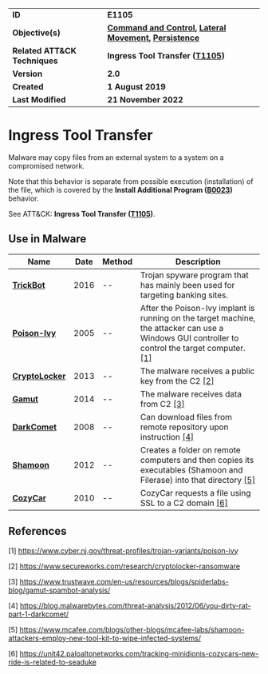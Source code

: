 <table>
<tr>
<td><b>ID</b></td>
<td><b>E1105</b></td>
</tr>
<tr>
<td><b>Objective(s)</b></td>
<td><b><a href="../command-and-control">Command and Control</a>, <a href="../lateral-movement">Lateral Movement</a>, <a href="../persistence">Persistence</a></b></td>
</tr>
<tr>
<td><b>Related ATT&CK Techniques</b></td>
<td><b>Ingress Tool Transfer (<a href="https://attack.mitre.org/techniques/T1105/">T1105</a>)</b></td>
</tr>
<tr>
<td><b>Version</b></td>
<td><b>2.0</b></td>
</tr>
<tr>
<td><b>Created</b></td>
<td><b>1 August 2019</b></td>
</tr>
<tr>
<td><b>Last Modified</b></td>
<td><b>21 November 2022</b></td>
</tr>
</table>


# Ingress Tool Transfer

Malware may copy files from an external system to a system on a compromised network. 

Note that this behavior is separate from possible execution (installation) of the file, which is covered by the **Install Additional Program ([B0023](../execution/install-additional-program.md))** behavior. 

See ATT&CK: **Ingress Tool Transfer ([T1105](https://attack.mitre.org/techniques/T1105/))**.

## Use in Malware

|Name|Date|Method|Description|
|---|---|---|---|
|[**TrickBot**](../xample-malware/trickbot.md)|2016|--|Trojan spyware program that has mainly been used for targeting banking sites.|
|[**Poison-Ivy**](../xample-malware/poison-ivy.md)|2005|--|After the Poison-Ivy implant is running on the target machine, the attacker can use a Windows GUI controller to control the target computer. [[1]](#1)|
|[**CryptoLocker**](../xample-malware/cryptolocker.md)|2013|--|The malware receives a public key from the C2 [[2]](#2)|
|[**Gamut**](../xample-malware/gamut.md)|2014|--|The malware receives data from C2 [[3]](#3)|
|[**DarkComet**](../xample-malware/dark-comet.md)|2008|--|Can download files from remote repository upon instruction  [[4]](#4)|
|[**Shamoon**](../xample-malware/shamoon.md)|2012|--|Creates a folder on remote computers and then copies its executables (Shamoon and Filerase) into that directory  [[5]](#5)|
|[**CozyCar**](../xample-malware/cozycar.md)|2010|--|CozyCar requests a file using SSL to a C2 domain [[6]](#6)|


## References

<a name="1">[1]</a> https://www.cyber.nj.gov/threat-profiles/trojan-variants/poison-ivy

<a name="2">[2]</a> https://www.secureworks.com/research/cryptolocker-ransomware

<a name="3">[3]</a> https://www.trustwave.com/en-us/resources/blogs/spiderlabs-blog/gamut-spambot-analysis/

<a name="4">[4]</a> https://blog.malwarebytes.com/threat-analysis/2012/06/you-dirty-rat-part-1-darkcomet/

<a name="5">[5]</a> https://www.mcafee.com/blogs/other-blogs/mcafee-labs/shamoon-attackers-employ-new-tool-kit-to-wipe-infected-systems/

<a name="6">[6]</a> https://unit42.paloaltonetworks.com/tracking-minidionis-cozycars-new-ride-is-related-to-seaduke
